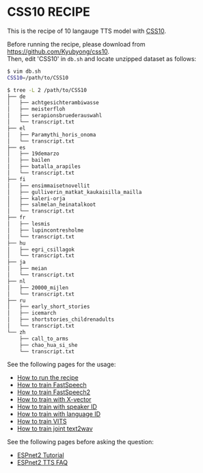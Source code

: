 # CSS10 RECIPE

This is the recipe of 10 langauge TTS model with [CSS10](https://github.com/Kyubyong/css10).

Before running the recipe, please download from https://github.com/Kyubyong/css10.  
Then, edit 'CSS10' in `db.sh` and locate unzipped dataset as follows:

```bash
$ vim db.sh
CSS10=/path/to/CSS10

$ tree -L 2 /path/to/CSS10
├── de
│   ├── achtgesichterambiwasse
│   ├── meisterfloh
│   ├── serapionsbruederauswahl
│   └── transcript.txt
├── el
│   ├── Paramythi_horis_onoma
│   └── transcript.txt
├── es
│   ├── 19demarzo
│   ├── bailen
│   ├── batalla_arapiles
│   └── transcript.txt
├── fi
│   ├── ensimmaisetnovellit
│   ├── gulliverin_matkat_kaukaisilla_mailla
│   ├── kaleri-orja
│   ├── salmelan_heinatalkoot
│   └── transcript.txt
├── fr
│   ├── lesmis
│   ├── lupincontresholme
│   └── transcript.txt
├── hu
│   ├── egri_csillagok
│   └── transcript.txt
├── ja
│   ├── meian
│   └── transcript.txt
├── nl
│   ├── 20000_mijlen
│   └── transcript.txt
├── ru
│   ├── early_short_stories
│   ├── icemarch
│   ├── shortstories_childrenadults
│   └── transcript.txt
└── zh
    ├── call_to_arms
    ├── chao_hua_si_she
    └── transcript.txt
```

See the following pages for the usage:
- [How to run the recipe](../../TEMPLATE/tts1/README.md#how-to-run)
- [How to train FastSpeech](../../TEMPLATE/tts1/README.md#fastspeech-training)
- [How to train FastSpeech2](../../TEMPLATE/tts1/README.md#fastspeech2-training)
- [How to train with X-vector](../../TEMPLATE/tts1/README.md#multi-speaker-model-with-x-vector-training)
- [How to train with speaker ID](../../TEMPLATE/tts1/README.md#multi-speaker-model-with-speaker-id-embedding-training)
- [How to train with language ID](../../TEMPLATE/tts1/README.md#multi-language-model-with-language-id-embedding-training)
- [How to train VITS](../../TEMPLATE/tts1/README.md#vits-training)
- [How to train joint text2wav](../../TEMPLATE/tts1/README.md#joint-text2wav-training)

See the following pages before asking the question:
- [ESPnet2 Tutorial](https://espnet.github.io/espnet/espnet2_tutorial.html)
- [ESPnet2 TTS FAQ](../../TEMPLATE/tts1/README.md#faq)
